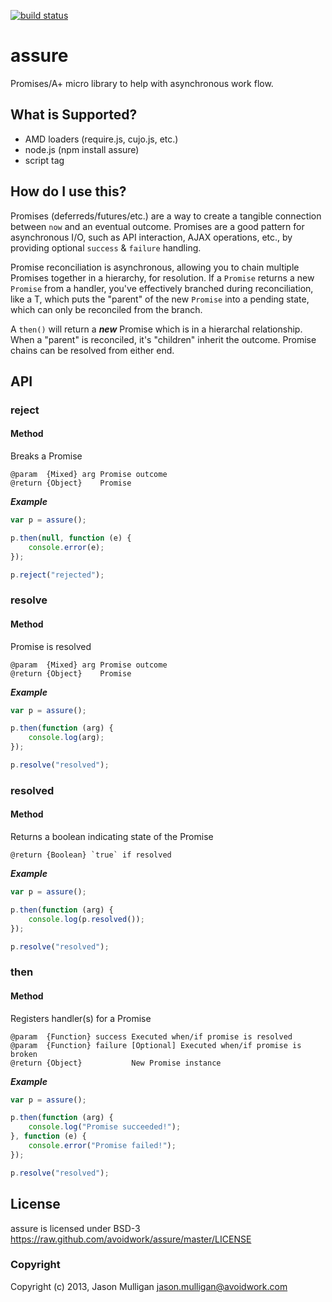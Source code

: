 [![build status](https://secure.travis-ci.org/avoidwork/assure.png)](http://travis-ci.org/avoidwork/assure)
# assure

Promises/A+ micro library to help with asynchronous work flow.

## What is Supported?

* AMD loaders (require.js, cujo.js, etc.)
* node.js (npm install assure)
* script tag

## How do I use this?

Promises (deferreds/futures/etc.) are a way to create a tangible connection between `now` and an eventual outcome. Promises are a good pattern for asynchronous I/O, such as API interaction, AJAX operations, etc., by providing optional `success` & `failure` handling.

Promise reconciliation is asynchronous, allowing you to chain multiple Promises together in a hierarchy, for resolution. If a `Promise` returns a new `Promise` from a handler, you've effectively branched during reconciliation, like a T, which puts the "parent" of the new `Promise` into a pending state, which can only be reconciled from the branch.

A `then()` will return a ***new*** Promise which is in a hierarchal relationship. When a "parent" is reconciled, it's "children" inherit the outcome. Promise chains can be resolved from either end.

## API

### reject
#### Method
Breaks a Promise

	@param  {Mixed} arg Promise outcome
	@return {Object}    Promise

***Example***

```javascript
var p = assure();

p.then(null, function (e) {
	console.error(e);
});

p.reject("rejected");
```

### resolve
#### Method
Promise is resolved

	@param  {Mixed} arg Promise outcome
	@return {Object}    Promise

***Example***

```javascript
var p = assure();

p.then(function (arg) {
	console.log(arg);
});

p.resolve("resolved");
```

### resolved
#### Method
Returns a boolean indicating state of the Promise

	@return {Boolean} `true` if resolved

***Example***

```javascript
var p = assure();

p.then(function (arg) {
	console.log(p.resolved());
});

p.resolve("resolved");
```

### then
#### Method
Registers handler(s) for a Promise

	@param  {Function} success Executed when/if promise is resolved
	@param  {Function} failure [Optional] Executed when/if promise is broken
	@return {Object}           New Promise instance

***Example***

```javascript
var p = assure();

p.then(function (arg) {
	console.log("Promise succeeded!");
}, function (e) {
	console.error("Promise failed!");
});

p.resolve("resolved");
```

## License

assure is licensed under BSD-3 https://raw.github.com/avoidwork/assure/master/LICENSE

### Copyright

Copyright (c) 2013, Jason Mulligan <jason.mulligan@avoidwork.com>